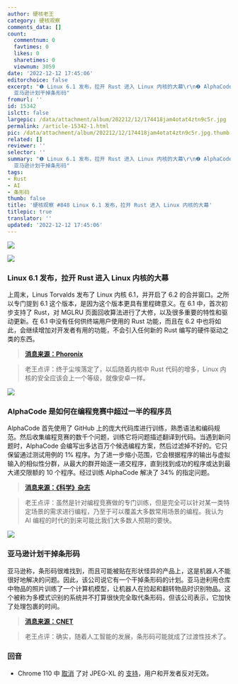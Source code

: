 ```yaml
---
author: 硬核老王
category: 硬核观察
comments_data: []
count:
  commentnum: 0
  favtimes: 0
  likes: 0
  sharetimes: 0
  viewnum: 3059
date: '2022-12-12 17:45:06'
editorchoice: false
excerpt: "❶ Linux 6.1 发布，拉开 Rust 进入 Linux 内核的大幕\r\n❷ AlphaCode 是如何在编程竞赛中超过一半的程序员\r\n❸
  亚马逊计划干掉条形码"
fromurl: ''
id: 15342
islctt: false
largepic: /data/attachment/album/202212/12/174418jam4otat4ztn9c5r.jpg
permalink: /article-15342-1.html
pic: /data/attachment/album/202212/12/174418jam4otat4ztn9c5r.jpg.thumb.jpg
related: []
reviewer: ''
selector: ''
summary: "❶ Linux 6.1 发布，拉开 Rust 进入 Linux 内核的大幕\r\n❷ AlphaCode 是如何在编程竞赛中超过一半的程序员\r\n❸
  亚马逊计划干掉条形码"
tags:
- Rust
- AI
- 条形码
thumb: false
title: '硬核观察 #848 Linux 6.1 发布，拉开 Rust 进入 Linux 内核的大幕'
titlepic: true
translator: ''
updated: '2022-12-12 17:45:06'
---
```


![](/data/attachment/album/202212/12/174418jam4otat4ztn9c5r.jpg)


![](/data/attachment/album/202212/12/174425odmp6yevxvvi2iyq.jpg)


### Linux 6.1 发布，拉开 Rust 进入 Linux 内核的大幕


上周末，Linus Torvalds 发布了 Linux 内核 6.1，并开启了 6.2 的合并窗口。之所以专门提到 6.1 这个版本，是因为这个版本更具有里程碑意义。在 6.1 中，首次初步支持了 Rust，对 MGLRU 页面回收算法进行了大修，以及很多重要的特性和驱动更新。在 6.1 中没有任何供终端用户使用的 Rust 功能，而且在 6.2 中也将如此，会继续增加对开发者有用的功能，不会引入任何新的 Rust 编写的硬件驱动之类的东西。



> 
> **[消息来源：Phoronix](https://www.phoronix.com/news/Linux-6.1-Released)**
> 
> 
> 



> 
> 老王点评：终于尘埃落定了，以后随着内核中 Rust 代码的增多，Linux 内核的安全应该会上一个等级，就像安卓一样。
> 
> 
> 


![](/data/attachment/album/202212/12/174436lqed9al886lcmlcq.jpg)


### AlphaCode 是如何在编程竞赛中超过一半的程序员


AlphaCode 首先使用了 GitHub 上的庞大代码库进行训练，熟悉语法和编码规范。然后收集编程竞赛的数千个问题，训练它将问题描述翻译到代码。当遇到新问题时，AlphaCode 会编写出多达百万个候选编程方案，然后过滤掉不好的。它只保留通过测试用例的 1% 程序。为了进一步缩小范围，它会根据程序的输出与虚拟输入的相似性分群，从最大的群开始逐一递交程序，直到找到成功的程序或达到最大递交限额的 10 个程序。经过训练 AlphaCode 解决了 34% 的指定问题。



> 
> **[消息来源：《科学》杂志](https://www.science.org/doi/10.1126/science.abq1158)**
> 
> 
> 



> 
> 老王点评：虽然是针对编程竞赛做的专门训练，但是完全可以针对某一类特定场景的需求进行编程，乃至于可以覆盖大多数常用场景的编程。我认为 AI 编程的时代的到来可能比我们大多数人预期的要快。
> 
> 
> 


![](/data/attachment/album/202212/12/174449h9izl2uvm3z3uu9g.jpg)


### 亚马逊计划干掉条形码


亚马逊称，条形码很难找到，而且可能被贴在形状怪异的产品上，这是机器人不能很好地解决的问题。因此，该公司说它有一个干掉条形码的计划。亚马逊利用仓库中物品的照片训练了一个计算机模型，让机器人在捡起和翻转物品时识别物品。这个被称为多模式识别的系统并不打算很快完全取代条形码，但该公司表示，它加快了处理包裹的时间。



> 
> **[消息来源：CNET](https://www.cnet.com/tech/services-and-software/amazon-wants-to-kill-the-barcode/)**
> 
> 
> 



> 
> 老王点评：确实，随着人工智能的发展，条形码可能就成了过渡性技术了。
> 
> 
> 


### 回音


* Chrome 110 中 [取消](https://www.phoronix.com/news/Chrome-Drops-JPEG-XL) 了对 JPEG-XL 的 [支持](/article-15196-1.html)，用户和开发者反对无效。